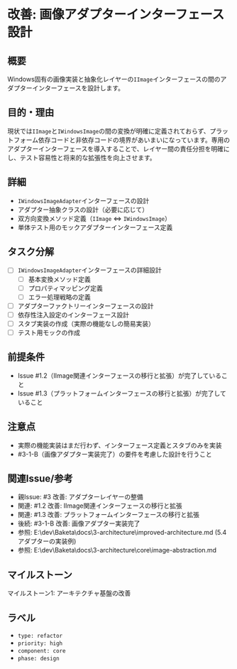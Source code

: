 # 改善: 画像アダプターインターフェース設計

## 概要
Windows固有の画像実装と抽象化レイヤーの`IImage`インターフェースの間のアダプターインターフェースを設計します。

## 目的・理由
現状では`IImage`と`IWindowsImage`の間の変換が明確に定義されておらず、プラットフォーム依存コードと非依存コードの境界があいまいになっています。専用のアダプターインターフェースを導入することで、レイヤー間の責任分担を明確にし、テスト容易性と将来的な拡張性を向上させます。

## 詳細
- `IWindowsImageAdapter`インターフェースの設計
- アダプター抽象クラスの設計（必要に応じて）
- 双方向変換メソッド定義（`IImage` ⇔ `IWindowsImage`）
- 単体テスト用のモックアダプターインターフェース定義

## タスク分解
- [ ] `IWindowsImageAdapter`インターフェースの詳細設計
  - [ ] 基本変換メソッド定義
  - [ ] プロパティマッピング定義
  - [ ] エラー処理戦略の定義
- [ ] アダプターファクトリーインターフェースの設計
- [ ] 依存性注入設定のインターフェース設計
- [ ] スタブ実装の作成（実際の機能なしの簡易実装）
- [ ] テスト用モックの作成

## 前提条件
- Issue #1.2（IImage関連インターフェースの移行と拡張）が完了していること
- Issue #1.3（プラットフォームインターフェースの移行と拡張）が完了していること

## 注意点
- 実際の機能実装はまだ行わず、インターフェース定義とスタブのみを実装
- #3-1-B（画像アダプター実装完了）の要件を考慮した設計を行うこと

## 関連Issue/参考
- 親Issue: #3 改善: アダプターレイヤーの整備
- 関連: #1.2 改善: IImage関連インターフェースの移行と拡張
- 関連: #1.3 改善: プラットフォームインターフェースの移行と拡張
- 後続: #3-1-B 改善: 画像アダプター実装完了
- 参照: E:\dev\Baketa\docs\3-architecture\improved-architecture.md (5.4 アダプターの実装例)
- 参照: E:\dev\Baketa\docs\3-architecture\core\image-abstraction.md

## マイルストーン
マイルストーン1: アーキテクチャ基盤の改善

## ラベル
- `type: refactor`
- `priority: high`
- `component: core`
- `phase: design`